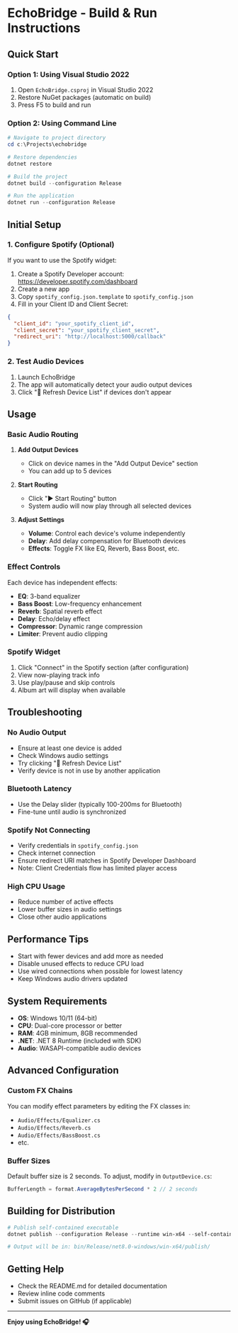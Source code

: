 # EchoBridge - Build & Run Instructions

## Quick Start

### Option 1: Using Visual Studio 2022

1. Open `EchoBridge.csproj` in Visual Studio 2022
2. Restore NuGet packages (automatic on build)
3. Press F5 to build and run

### Option 2: Using Command Line

```powershell
# Navigate to project directory
cd c:\Projects\echobridge

# Restore dependencies
dotnet restore

# Build the project
dotnet build --configuration Release

# Run the application
dotnet run --configuration Release
```

## Initial Setup

### 1. Configure Spotify (Optional)

If you want to use the Spotify widget:

1. Create a Spotify Developer account: https://developer.spotify.com/dashboard
2. Create a new app
3. Copy `spotify_config.json.template` to `spotify_config.json`
4. Fill in your Client ID and Client Secret:

```json
{
  "client_id": "your_spotify_client_id",
  "client_secret": "your_spotify_client_secret",
  "redirect_uri": "http://localhost:5000/callback"
}
```

### 2. Test Audio Devices

1. Launch EchoBridge
2. The app will automatically detect your audio output devices
3. Click "🔄 Refresh Device List" if devices don't appear

## Usage

### Basic Audio Routing

1. **Add Output Devices**
   - Click on device names in the "Add Output Device" section
   - You can add up to 5 devices

2. **Start Routing**
   - Click "▶ Start Routing" button
   - System audio will now play through all selected devices

3. **Adjust Settings**
   - **Volume**: Control each device's volume independently
   - **Delay**: Add delay compensation for Bluetooth devices
   - **Effects**: Toggle FX like EQ, Reverb, Bass Boost, etc.

### Effect Controls

Each device has independent effects:

- **EQ**: 3-band equalizer
- **Bass Boost**: Low-frequency enhancement
- **Reverb**: Spatial reverb effect
- **Delay**: Echo/delay effect
- **Compressor**: Dynamic range compression
- **Limiter**: Prevent audio clipping

### Spotify Widget

1. Click "Connect" in the Spotify section (after configuration)
2. View now-playing track info
3. Use play/pause and skip controls
4. Album art will display when available

## Troubleshooting

### No Audio Output

- Ensure at least one device is added
- Check Windows audio settings
- Try clicking "🔄 Refresh Device List"
- Verify device is not in use by another application

### Bluetooth Latency

- Use the Delay slider (typically 100-200ms for Bluetooth)
- Fine-tune until audio is synchronized

### Spotify Not Connecting

- Verify credentials in `spotify_config.json`
- Check internet connection
- Ensure redirect URI matches in Spotify Developer Dashboard
- Note: Client Credentials flow has limited player access

### High CPU Usage

- Reduce number of active effects
- Lower buffer sizes in audio settings
- Close other audio applications

## Performance Tips

- Start with fewer devices and add more as needed
- Disable unused effects to reduce CPU load
- Use wired connections when possible for lowest latency
- Keep Windows audio drivers updated

## System Requirements

- **OS**: Windows 10/11 (64-bit)
- **CPU**: Dual-core processor or better
- **RAM**: 4GB minimum, 8GB recommended
- **.NET**: .NET 8 Runtime (included with SDK)
- **Audio**: WASAPI-compatible audio devices

## Advanced Configuration

### Custom FX Chains

You can modify effect parameters by editing the FX classes in:
- `Audio/Effects/Equalizer.cs`
- `Audio/Effects/Reverb.cs`
- `Audio/Effects/BassBoost.cs`
- etc.

### Buffer Sizes

Default buffer size is 2 seconds. To adjust, modify in `OutputDevice.cs`:

```csharp
BufferLength = format.AverageBytesPerSecond * 2 // 2 seconds
```

## Building for Distribution

```powershell
# Publish self-contained executable
dotnet publish --configuration Release --runtime win-x64 --self-contained true /p:PublishSingleFile=true

# Output will be in: bin/Release/net8.0-windows/win-x64/publish/
```

## Getting Help

- Check the README.md for detailed documentation
- Review inline code comments
- Submit issues on GitHub (if applicable)

---

**Enjoy using EchoBridge! 🎧**
